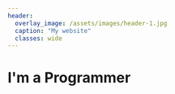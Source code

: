 ```yaml
---
header:
  overlay_image: /assets/images/header-1.jpg
  caption: "My website"
  classes: wide
---
```


# I'm a Programmer
